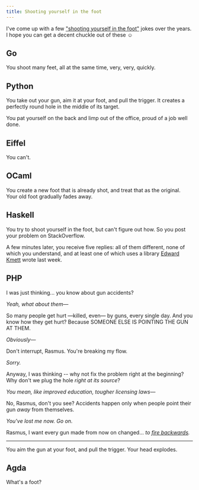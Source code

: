 ```yaml
---
title: Shooting yourself in the foot
---
```


I've come up with a few ["shooting yourself in the foot"][m5p] jokes over the years. I hope you can get a decent chuckle out of these ☺

[m5p]: http://m5p.com/~pravn/foot.html


Go
--

You shoot many feet, all at the same time, very, very, quickly.


Python
------

You take out your gun, aim it at your foot, and pull the trigger. It creates a perfectly round hole in the middle of its target.

You pat yourself on the back and limp out of the office, proud of a job well done.


Eiffel
------

You can't.


OCaml
-----

You create a new foot that is already shot, and treat that as the original.  Your old foot gradually fades away.


Haskell
-------

You try to shoot yourself in the foot, but can't figure out how. So you post your problem on StackOverflow.

A few minutes later, you receive five replies: all of them different, none of which you understand, and at least one of which uses a library [Edward Kmett][] wrote last week.

[Edward Kmett]: http://cokmett.github.io/cokmett/


PHP
---

I was just thinking... you know about gun accidents?

<i>Yeah, what about them&mdash;</i>

So many people get hurt &mdash;killed, even&mdash; by guns, every single day. And you know how they get hurt? Because SOMEONE ELSE IS POINTING THE GUN AT THEM.

<i>Obviously&mdash;</i>

Don't interrupt, Rasmus. You're breaking my flow.

<i>Sorry.</i>

Anyway, I was thinking -- why not fix the problem right at the beginning? Why don't we plug the hole *right at its source*?

<i>You mean, like improved education, tougher licensing laws&mdash;</i>

No, Rasmus, don't you see? Accidents happen only when people point their gun *away* from themselves.

<i>You've lost me now. Go on.</i>

Rasmus, I want every gun made from now on changed... *to [fire backwards][lolphp].*

---

You aim the gun at your foot, and pull the trigger. Your head explodes.

[lolphp]: http://en.wikipedia.org/wiki/Magic_quotes


Agda
----

What's a foot?
